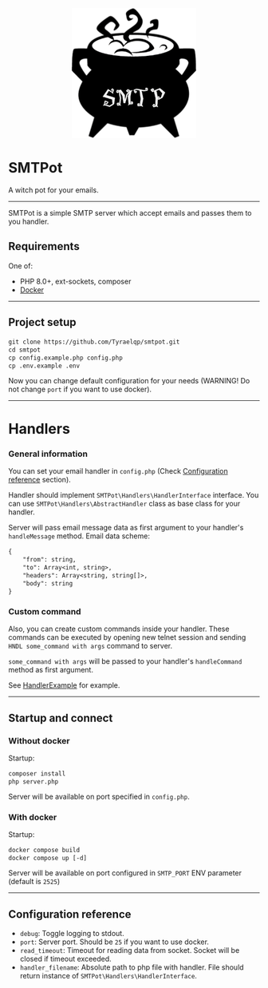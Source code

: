 <p align="center">
    <img src="logo.png" alt="SMTPot">
</p>

# SMTPot
A witch pot for your emails.

___

SMTPot is a simple SMTP server which accept emails and passes them to you handler.

## Requirements

One of:

* PHP 8.0+, ext-sockets, composer
* [Docker](https://www.docker.com)

---

## Project setup

```shell
git clone https://github.com/Tyraelqp/smtpot.git
cd smtpot
cp config.example.php config.php
cp .env.example .env
```

Now you can change default configuration for your needs (WARNING! Do not change `port` if you want to use docker).

---

# Handlers

### General information

You can set your email handler in `config.php` (Check [Configuration reference](#configuration-reference) section).

Handler should implement `SMTPot\Handlers\HandlerInterface` interface.
You can use `SMTPot\Handlers\AbstractHandler` class as base class for your handler.

Server will pass email message data as first argument to your handler's `handleMessage` method. Email data scheme:

```
{
    "from": string,
    "to": Array<int, string>,
    "headers": Array<string, string[]>,
    "body": string
}
```

### Custom command

Also, you can create custom commands inside your handler.
These commands can be executed by opening new telnet session and sending `HNDL some_command with args` command to server.

`some_command with args` will be passed to your handler's `handleCommand` method as first argument.

See [HandlerExample](src/Handlers/HandlerExample.php) for example.

---

## Startup and connect

### Without docker

Startup:

```shell
composer install
php server.php
```

Server will be available on port specified in `config.php`.

### With docker

Startup:

```shell
docker compose build
docker compose up [-d]
```

Server will be available on port configured in `SMTP_PORT` ENV parameter (default is `2525`)

---

## Configuration reference

* `debug`: Toggle logging to stdout.
* `port`: Server port. Should be `25` if you want to use docker.
* `read_timeout`: Timeout for reading data from socket. Socket will be closed if timeout exceeded.
* `handler_filename`: Absolute path to php file with handler. File should return instance of `SMTPot\Handlers\HandlerInterface`.
